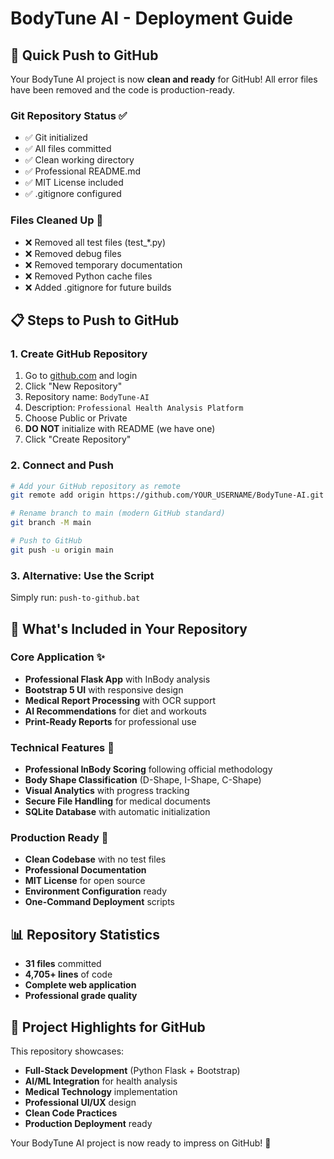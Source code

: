 # BodyTune AI - Deployment Guide

## 🚀 Quick Push to GitHub

Your BodyTune AI project is now **clean and ready** for GitHub! All error files have been removed and the code is production-ready.

### Git Repository Status ✅
- ✅ Git initialized
- ✅ All files committed  
- ✅ Clean working directory
- ✅ Professional README.md
- ✅ MIT License included
- ✅ .gitignore configured

### Files Cleaned Up 🧹
- ❌ Removed all test files (test_*.py)
- ❌ Removed debug files 
- ❌ Removed temporary documentation
- ❌ Removed Python cache files
- ❌ Added .gitignore for future builds

## 📋 Steps to Push to GitHub

### 1. Create GitHub Repository
1. Go to [github.com](https://github.com) and login
2. Click "New Repository" 
3. Repository name: `BodyTune-AI`
4. Description: `Professional Health Analysis Platform`
5. Choose Public or Private
6. **DO NOT** initialize with README (we have one)
7. Click "Create Repository"

### 2. Connect and Push
```bash
# Add your GitHub repository as remote
git remote add origin https://github.com/YOUR_USERNAME/BodyTune-AI.git

# Rename branch to main (modern GitHub standard)  
git branch -M main

# Push to GitHub
git push -u origin main
```

### 3. Alternative: Use the Script
Simply run: `push-to-github.bat`

## 🎯 What's Included in Your Repository

### Core Application ✨
- **Professional Flask App** with InBody analysis
- **Bootstrap 5 UI** with responsive design  
- **Medical Report Processing** with OCR support
- **AI Recommendations** for diet and workouts
- **Print-Ready Reports** for professional use

### Technical Features 🔧
- **Professional InBody Scoring** following official methodology
- **Body Shape Classification** (D-Shape, I-Shape, C-Shape)
- **Visual Analytics** with progress tracking
- **Secure File Handling** for medical documents
- **SQLite Database** with automatic initialization

### Production Ready 🚀
- **Clean Codebase** with no test files
- **Professional Documentation** 
- **MIT License** for open source
- **Environment Configuration** ready
- **One-Command Deployment** scripts

## 📊 Repository Statistics
- **31 files** committed
- **4,705+ lines** of code
- **Complete web application**
- **Professional grade quality**

## 🌟 Project Highlights for GitHub

This repository showcases:
- **Full-Stack Development** (Python Flask + Bootstrap)
- **AI/ML Integration** for health analysis
- **Medical Technology** implementation
- **Professional UI/UX** design
- **Clean Code Practices**
- **Production Deployment** ready

Your BodyTune AI project is now ready to impress on GitHub! 🎉
